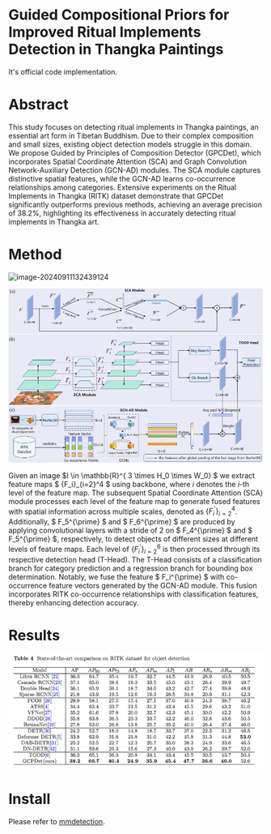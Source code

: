 # Guided Compositional Priors for Improved Ritual Implements Detection in Thangka Paintings

It's official code implementation.

# Abstract

This study focuses on detecting ritual implements in Thangka paintings, an essential art form in Tibetan Buddhism. Due to their complex composition and small sizes, existing object detection models struggle in this domain. We propose Guided by Principles of Composition Detector (GPCDet), which incorporates Spatial Coordinate Attention (SCA) and Graph Convolution Network-Auxiliary Detection (GCN-AD) modules. The SCA module captures distinctive spatial features, while the GCN-AD learns co-occurrence relationships among categories. Extensive experiments on the Ritual Implements in Thangka (RITK) dataset demonstrate that GPCDet significantly outperforms previous methods, achieving an average precision of 38.2\%, highlighting its effectiveness in accurately detecting ritual implements in Thangka art.



# Method

![image-20240911132439124](README.assets/image-20240911132439124.png)

![method](./resources/method.png)

Given an image $I \in \mathbb{R}^{ 3 \times H_0 \times W_0} $ we extract feature maps $ \{F_i\}_{i=2}^4 $ using backbone, where $i$ denotes the $i$-th level of the feature map.
The subsequent Spatial Coordinate Attention (SCA) module processes each level of the feature map to generate fused features with spatial information across multiple scales, denoted as $\{F_i^{\prime}\}_{i=2}^4$. Additionally, $ F_5^{\prime} $ and $ F_6^{\prime} $ are produced by applying convolutional layers with a stride of 2 on $ F_4^{\prime} $ and $ F_5^{\prime} $, respectively, to detect objects of different sizes at different levels of feature maps.
Each level of $\{F_i^{\prime}\}_{i=2}^6$ is then processed through its respective detection head (T-Head). The T-Head consists of a classification branch for category prediction and a regression branch for bounding box determination. Notably, we fuse the feature $ F_i^{\prime} $ with co-occurrence feature vectors generated by the GCN-AD module. This fusion incorporates RITK co-occurrence relationships with classification features, thereby enhancing detection accuracy.



# Results

![results](resources/results.png)

# Install

Please refer to [mmdetection](https://github.com/open-mmlab/mmdetection).


